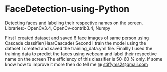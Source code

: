 # FaceDetection-using-Python
Detecting faces and labeling their respective names on the screen.
Libraries:-  OpenCv3.4, OpenCv-contrib3.4, Numpy

First I created dataset and saved 6 face images of same person using Cascade classifier(HaarCascade)
Second I train the model using the dataset I created and saved the training_data.yml file.
Finallly I used the training data to predict the faces using webcam and label their respective name on the screen
The efficiency of this classifier is 50-60 % only. If some know how to improve it more then do tell me @ stiffyms2@gmail.com
